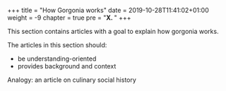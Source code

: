 +++
title = "How Gorgonia works"
date = 2019-10-28T11:41:02+01:00
weight = -9
chapter = true
pre = "<b>X. </b>"
+++

This section contains articles with a goal to explain how gorgonia works.

The articles in this section should:

* be understanding-oriented
* provides background and context

Analogy: an article on culinary social history

